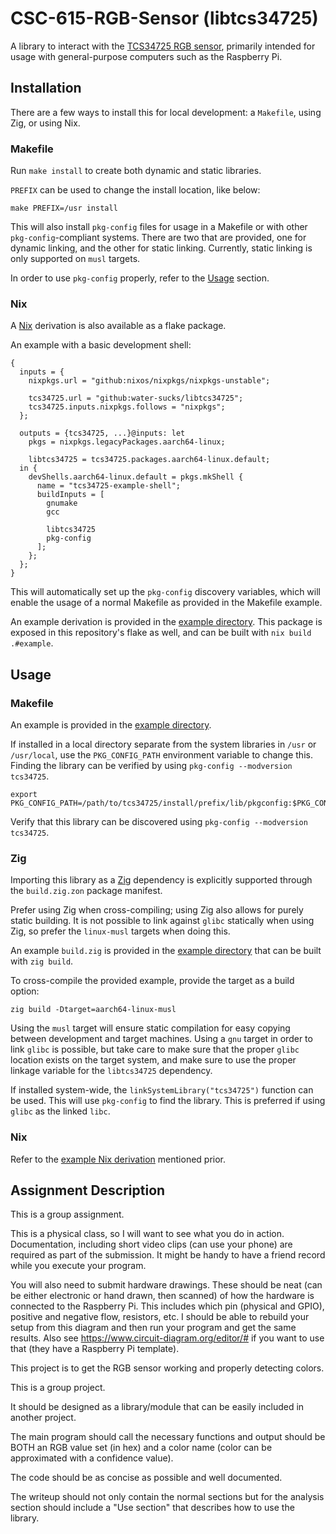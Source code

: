# CSC-615-RGB-Sensor (libtcs34725)

A library to interact with the
[TCS34725 RGB sensor](https://www.adafruit.com/product/1334), primarily intended
for usage with general-purpose computers such as the Raspberry Pi.

## Installation

There are a few ways to install this for local development: a `Makefile`, using
Zig, or using Nix.

### Makefile

Run `make install` to create both dynamic and static libraries.

`PREFIX` can be used to change the install location, like below:

```
make PREFIX=/usr install
```

This will also install `pkg-config` files for usage in a Makefile or with other
`pkg-config`-compliant systems. There are two that are provided, one for dynamic
linking, and the other for static linking. Currently, static linking is only
supported on `musl` targets.

In order to use `pkg-config` properly, refer to the [Usage](#Usage) section.

### Nix

A [Nix](https://nixos.org) derivation is also available as a flake package.

An example with a basic development shell:

```
{
  inputs = {
    nixpkgs.url = "github:nixos/nixpkgs/nixpkgs-unstable";

    tcs34725.url = "github:water-sucks/libtcs34725";
    tcs34725.inputs.nixpkgs.follows = "nixpkgs";
  };

  outputs = {tcs34725, ...}@inputs: let
    pkgs = nixpkgs.legacyPackages.aarch64-linux;

    libtcs34725 = tcs34725.packages.aarch64-linux.default;
  in {
    devShells.aarch64-linux.default = pkgs.mkShell {
      name = "tcs34725-example-shell";
      buildInputs = [
        gnumake
        gcc

        libtcs34725
        pkg-config
      ];
    };
  };
}
```

This will automatically set up the `pkg-config` discovery variables, which will
enable the usage of a normal Makefile as provided in the Makefile example.

An example derivation is provided in the
[example directory](./example/package.nix). This package is exposed in this
repository's flake as well, and can be built with `nix build .#example`.

## Usage

### Makefile

An example is provided in the [example directory](./example/Makefile).

If installed in a local directory separate from the system libraries in `/usr`
or `/usr/local`, use the `PKG_CONFIG_PATH` environment variable to change this.
Finding the library can be verified by using `pkg-config --modversion tcs34725`.

```
export PKG_CONFIG_PATH=/path/to/tcs34725/install/prefix/lib/pkgconfig:$PKG_CONFIG_PATH
```

Verify that this library can be discovered using
`pkg-config --modversion tcs34725`.

### Zig

Importing this library as a [Zig](https://ziglang.org) dependency is explicitly
supported through the `build.zig.zon` package manifest.

Prefer using Zig when cross-compiling; using Zig also allows for purely static
building. It is not possible to link against `glibc` statically when using Zig,
so prefer the `linux-musl` targets when doing this.

An example `build.zig` is provided in the
[example directory](./example/build.zig) that can be built with `zig build`.

To cross-compile the provided example, provide the target as a build option:

```
zig build -Dtarget=aarch64-linux-musl
```

Using the `musl` target will ensure static compilation for easy copying between
development and target machines. Using a `gnu` target in order to link `glibc`
is possible, but take care to make sure that the proper `glibc` location exists
on the target system, and make sure to use the proper linkage variable for the
`libtcs34725` dependency.

If installed system-wide, the `linkSystemLibrary("tcs34725")` function can be
used. This will use `pkg-config` to find the library. This is preferred if using
`glibc` as the linked `libc`.

### Nix

Refer to the [example Nix derivation](./examples/package.nix) mentioned prior.

## Assignment Description

This is a group assignment.

This is a physical class, so I will want to see what you do in action.
Documentation, including short video clips (can use your phone) are required as
part of the submission. It might be handy to have a friend record while you
execute your program.

You will also need to submit hardware drawings. These should be neat (can be
either electronic or hand drawn, then scanned) of how the hardware is connected
to the Raspberry Pi. This includes which pin (physical and GPIO), positive and
negative flow, resistors, etc. I should be able to rebuild your setup from this
diagram and then run your program and get the same results. Also see
https://www.circuit-diagram.org/editor/# if you want to use that (they have a
Raspberry Pi template).

This project is to get the RGB sensor working and properly detecting colors.

This is a group project.

It should be designed as a library/module that can be easily included in another
project.

The main program should call the necessary functions and output should be BOTH
an RGB value set (in hex) and a color name (color can be approximated with a
confidence value).

The code should be as concise as possible and well documented.

The writeup should not only contain the normal sections but for the analysis
section should include a "Use section" that describes how to use the library.
